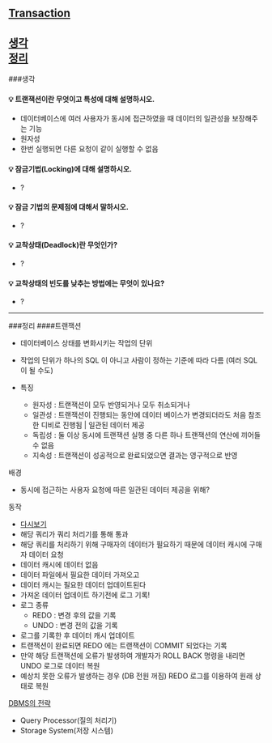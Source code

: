 ## [Transaction](#transaction-답변)

[생각](###생각)  
[정리](###정리)
---
###생각
#### 💡 트랜잭션이란 무엇이고 특성에 대해 설명하시오.
- 데이터베이스에 여러 사용자가 동시에 접근하였을 때 데이터의 일관성을 보장해주는 기능
- 원자성
- 한번 실행되면 다른 요청이 같이 실행할 수 없음

#### 💡 잠금기법(Locking)에 대해 설명하시오.
- ?

#### 💡 잠금 기법의 문제점에 대해서 말하시오.
- ?

#### 💡 교착상태(Deadlock)란 무엇인가?
- ?

#### 💡 교착상태의 빈도를 낮추는 방법에는 무엇이 있나요?
- ?
---
###정리
####트랜잭션
- 데이터베이스 상태를 변화시키는 작업의 단위
- 작업의 단위가 하나의 SQL 이 아니고 사람이 정하는 기준에 따라 다름 (여러 SQL 이 될 수도)

- 특징
    - 원자성 : 트랜잭션이 모두 반영되거나 모두 취소되거나
    - 일관성 : 트랜잭션이 진행되는 동안에 데이터 베이스가 변경되더라도 처음 참조한 디비로 진행됨 | 일관된 데이터 제공
    - 독립성 : 둘 이상 동시에 트랜잭션 실행 중 다른 하나 트랜잭션의 연산에 끼어들 수 없음
    - 지속성 : 트랜잭션이 성공적으로 완료되었으면 결과는 영구적으로 반영
    
배경
- 동시에 접근하는 사용자 요청에 따른 일관된 데이터 제공을 위해?

동작
- [다시보기](https://velog.io/@syleemk/%EB%A9%B4%EC%A0%91-%EB%8C%80%EB%B9%84-%EC%8A%A4%ED%94%84%EB%A7%81-%ED%8A%B8%EB%9E%9C%EC%9E%AD%EC%85%98-%EC%A0%84%ED%8C%8C)
- 해당 쿼리가 쿼리 처리기를 통해 통과
- 해당 쿼리를 처리하기 위해 구매자의 데이터가 필요하기 때문에 데이터 캐시에 구매자 데이터 요청
- 데이터 캐시에 데이터 없음
- 데이터 파일에서 필요한 데이터 가져오고
- 데이터 캐시는 필요한 데이터 업데이트된다
- 가져온 데이터 업데이트 하기전에 로그 기록!
- 로그 종류 
    - REDO : 변경 후의 값을 기록
    - UNDO : 변경 전의 값을 기록
- 로그를 기록한 후 데이터 캐시 업데이트
- 트랜잭션이 완료되면 REDO 에는 트랜잭션이 COMMIT 되었다는 기록
- 만약 해당 트랜잭션에 오류가 발생하여 개발자가 ROLL BACK 명령을 내리면 UNDO 로그로 데이터 복원
- 예상치 못한 오류가 발생하는 경우 (DB 전원 꺼짐) REDO 로그를 이용하여 원래 상태로 복원

[DBMS의 전략](https://d2.naver.com/helloworld/407507)
- Query Processor(질의 처리기)
- Storage System(저장 시스템)

